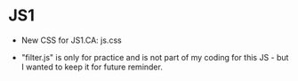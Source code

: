 # JS1

- New CSS for JS1.CA: js.css

- "filter.js" is only for practice and is not part of my coding for this JS - but I wanted to keep it for future reminder.
